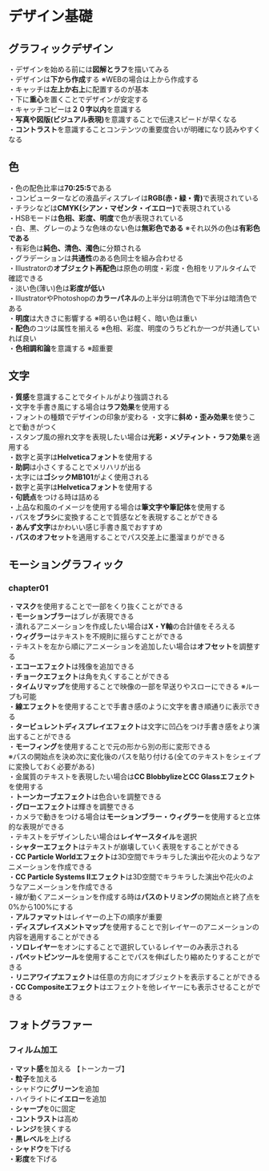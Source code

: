 # デザイン基礎

<h2>グラフィックデザイン</h2>
・デザインを始める前には<strong>図解とラフ</strong>を描いてみる<br>
・デザインは<strong>下から作成</strong>する ※WEBの場合は上から作成する<br>
・キャッチは<strong>左上か右上</strong>に配置するのが基本<br>
・下に<strong>重心</strong>を置くことでデザインが安定する<br>
・キャッチコピーは<strong>２０字以内</strong>を意識する<br>
・<strong>写真や図版(ビジュアル表現)</strong>を意識することで伝達スピードが早くなる<br>
・<strong>コントラスト</strong>を意識することコンテンツの重要度合いが明確になり読みやすくなる<br>

<h2>色</h2>
・色の配色比率は<strong>70:25:5</strong>である<br>
・コンピューターなどの液晶ディスプレイは<strong>RGB(赤・緑・青)</strong>で表現されている<br>
・チラシなどは<strong>CMYK(シアン・マゼンタ・イエロー)</strong>で表現されている<br>
・HSBモードは<strong>色相、彩度、明度</strong>で色が表現されている<br>
・白、黒、グレーのような色味のない色は<strong>無彩色である</strong> ※それ以外の色は<strong>有彩色である</strong><br>
・有彩色は<strong>純色、清色、濁色</strong>に分類される<br>
・グラデーションは<strong>共通性</strong>のある色同士を組み合わせる<br>
・Illustratorの<strong>オブジェクト再配色</strong>は原色の明度・彩度・色相をリアルタイムで確認できる<br>
・淡い色(薄い)色は<strong>彩度が低い</strong><br>
・IllustratorやPhotoshopの<strong>カラーパネル</strong>の上半分は明清色で下半分は暗清色である<br>
・<strong>明度</strong>は大きさに影響する ※明るい色は軽く、暗い色は重い<br>
・<strong>配色</strong>のコツは属性を揃える ※色相、彩度、明度のうちどれか一つが共通していれば良い<br>
・<strong>色相調和論</strong>を意識する ※超重要<br>

<h2>文字</h2>
・<strong>質感</strong>を意識することでタイトルがより強調される<br>
・文字を手書き風にする場合は<strong>ラフ効果</strong>を使用する<br>
・フォントの種類でデザインの印象が変わる
・文字に<strong>斜め・歪み効果</strong>を使うことで動きがつく<br>
・スタンプ風の擦れ文字を表現したい場合は<strong>光彩・メゾティント・ラフ効果</strong>を適用する<br>
・数字と英字は<strong>Helveticaフォント</strong>を使用する<br>
・<strong>助詞</strong>は小さくすることでメリハリが出る<br>
・太字には<strong>ゴシックMB101</strong>がよく使用される<br>
・数字と英字は<strong>Helveticaフォント</strong>を使用する<br>
・<strong>句読点</strong>をつける時は詰める<br>
・上品な和風のイメージを使用する場合は<strong>筆文字や筆記体</strong>を使用する<br>
・パスを<strong>ブラシ</strong>に変換することで質感などを表現することができる<br>
・<strong>あんず文字</strong>はかわいい感じ手書き風でおすすめ<br>
・<strong>パスのオフセット</strong>を適用することでパス交差上に墨溜まりができる<br>

<h2>モーショングラフィック</h2>
<h3>chapter01</h3>
・<strong>マスク</strong>を使用することで一部をくり抜くことができる<br>
・<strong>モーションブラー</strong>はブレが表現できる<br>
・潰れるアニメーションを作成したい場合は<strong>X・Y軸</strong>の合計値をそろえる<br>
・<strong>ウィグラー</strong>はテキストを不規則に揺らすことができる<br>
・テキストを左から順にアニメーションを追加したい場合は<strong>オフセット</strong>を調整する<br>
・<strong>エコーエフェクト</strong>は残像を追加できる<br>
・<strong>チョークエフェクト</strong>は角を丸くすることができる<br>
・<strong>タイムリマップ</strong>を使用することで映像の一部を早送りやスローにできる ※ループも可能<br>
・<strong>線エフェクト</strong>を使用することで手書き感のように文字を書き順通りに表示できる<br>
・<strong>タービュレントディスプレイエフェクト</strong>は文字に凹凸をつけ手書き感をより演出することができる<br>
・<strong>モーフィング</strong>を使用することで元の形から別の形に変形できる<br>
※パスの開始点を決め次に変化後のパスを貼り付ける(全てのテキストをシェイプに変換しておく必要がある)<br>
・金属質のテキストを表現したい場合は<strong>CC BlobbylizeとCC Glassエフェクト</strong>を使用する<br>
・<strong>トーンカーブエフェクト</strong>は色合いを調整できる<br>
・<strong>グローエフェクト</strong>は輝きを調整できる<br>
・カメラで動きをつける場合は<strong>モーションブラー・ウィグラー</strong>を使用すると立体的な表現ができる<br>
・テキストをデザインしたい場合は<strong>レイヤースタイル</strong>を選択<br>
・<strong>シャターエフェクト</strong>はテキストが崩壊していく表現をすることができる<br>
・<strong>CC Particle Worldエフェクト</strong>は3D空間でキラキラした演出や花火のようなアニメーションを作成できる<br>
・<strong>CC Particle Systems IIエフェクト</strong>は3D空間でキラキラした演出や花火のようなアニメーションを作成できる<br>
・線が動くアニメーションを作成する時は<strong>パスのトリミング</strong>の開始点と終了点を0%から100%にする<br>
・<strong>アルファマット</strong>はレイヤーの上下の順序が重要<br>
・<strong>ディスプレイスメントマップ</strong>を使用することで別レイヤーのアニメーションの内容を適用することができる<br>
・<strong>ソロレイヤー</strong>をオンにすることで選択しているレイヤーのみ表示される<br>
・<strong>パペットピンツール</strong>を使用することでパスを伸ばしたり縮めたりすることができる<br>
・<strong>リニアワイプエフェクト</strong>は任意の方向にオブジェクトを表示することができる<br>
・<strong>CC Compositeエフェクト</strong>はエフェクトを他レイヤーにも表示させることができる<br>

<h2>フォトグラファー</h2>
<h3>フィルム加工</h3>
・<strong>マット感</strong>を加える 【トーンカーブ】<br>
・<strong>粒子</strong>を加える<br>
・シャドウに<strong>グリーン</strong>を追加<br>
・ハイライトに<strong>イエロー</strong>を追加<br>
・<strong>シャープ</strong>を0に固定<br>
・<strong>コントラスト</strong>は高め<br>
・<strong>レンジ</strong>を狭くする<br>
・<strong>黒レベル</strong>を上げる<br>
・<strong>シャドウ</strong>を下げる<br>
・<strong>彩度</strong>を下げる<br>

